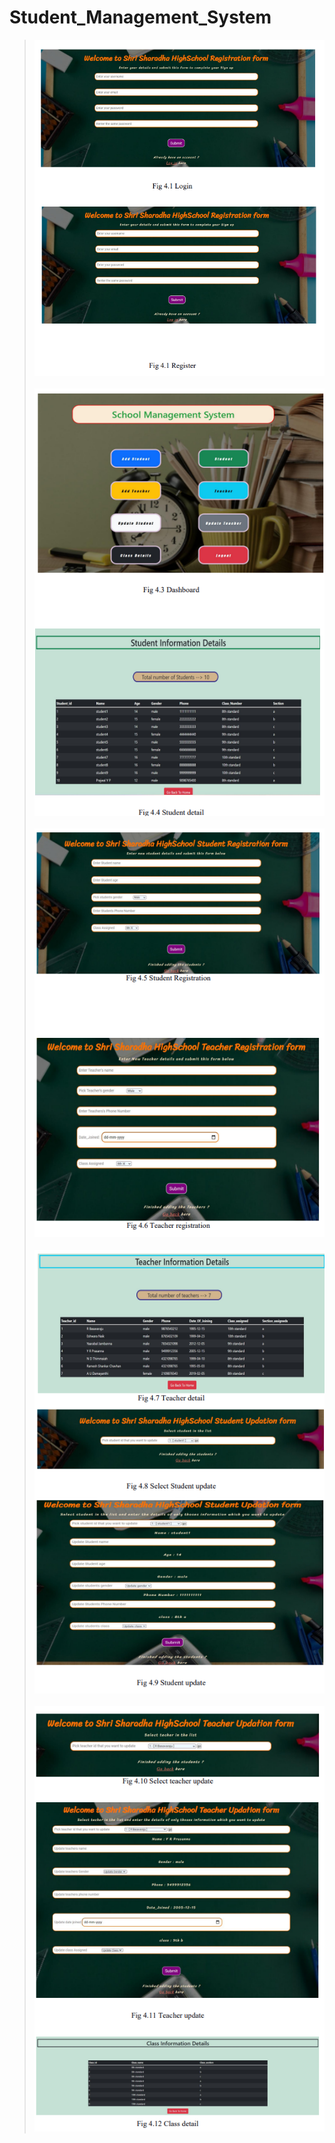 # Student_Management_System

>    ![](https://github.com/Prajwal-YP/imageCache/blob/main/db1.png)
>     &emsp;![](https://github.com/Prajwal-YP/imageCache/blob/main/db2.png)
>     &emsp;![](https://github.com/Prajwal-YP/imageCache/blob/main/db3.png)
>     &emsp;![](https://github.com/Prajwal-YP/imageCache/blob/main/db4.png)
>     &emsp;![](https://github.com/Prajwal-YP/imageCache/blob/main/db5.png)
